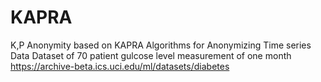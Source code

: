 # KAPRA
K,P Anonymity based on KAPRA Algorithms for Anonymizing Time series Data
Dataset of 70 patient gulcose level measurement of one month
https://archive-beta.ics.uci.edu/ml/datasets/diabetes 
